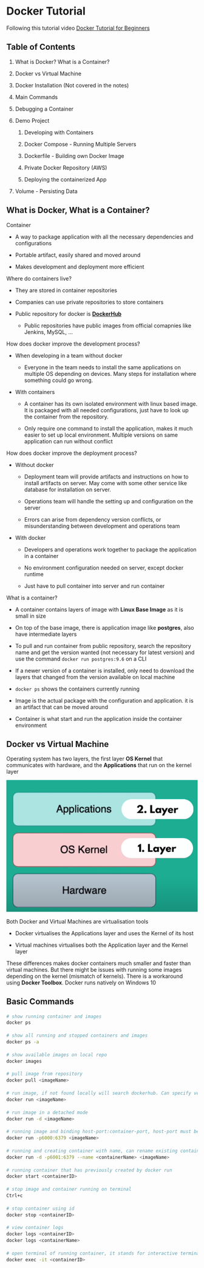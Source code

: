# Docker Tutorial

Following this tutorial video [Docker Tutorial for Beginners](https://www.youtube.com/watch?v=3c-iBn73dDE)

## Table of Contents

 1. What is Docker? What is a Container?

 2. Docker vs Virtual Machine

 3. Docker Installation (Not covered in the notes)

 4. Main Commands

 5. Debugging a Container

 6. Demo Project

    1. Developing with Containers

    2. Docker Compose - Running Multiple Servers

    3. Dockerfile - Building own Docker Image

    4. Private Docker Repository (AWS)

    5. Deploying the containerized App

 7. Volume - Persisting Data

 ## What is Docker, What is a Container?

 Container 
 
  - A way to package application with all the necessary dependencies and configurations

 - Portable artifact, easily shared and moved around

 - Makes development and deployment more efficient

Where do containers live?

 - They are stored in container repositories

 - Companies can use private repositories to store containers

 - Public repository for docker is [**DockerHub**](https://hub.docker.com/)
 
    - Public repositories have public images from official comapnies like Jenkins, MySQL, ...

How does docker improve the development process?

 - When developing in a team without docker

    - Everyone in the team needs to install the same applications on multiple OS depending on devices. Many steps for installation where something could go wrong.

 - With containers

    - A container has its own isolated environment with linux based image. It is packaged with all needed configurations, just have to look up the container from the repository.

    - Only require one command to install the application, makes it much easier to set up local environment. Multiple versions on same application can run without conflict

How does docker improve the deployment process?

 - Without docker

    - Deployment team will provide artifacts and instructions on how to install artifacts on server. May come with some other service like database for installation on server.

    - Operations team will handle the setting up and configuration on the server

    - Errors can arise from dependency version conflicts, or misunderstanding between development and operations team

 - With docker

    - Developers and operations work together to package the application in a container

    - No environment configuration needed on server, except docker runtime

    - Just have to pull container into server and run container

What is a container?

 - A container contains layers of image with **Linux Base Image** as it is small in size

 - On top of the base image, there is application image like **postgres**, also have intermediate layers

 - To pull and run container from public repository, search the repository name and get the version wanted (not necessary for latest version) and use the command `docker run postgres:9.6` on a CLI

 - If a newer version of a container is installed, only need to download the layers that changed from the version available on local machine

 - `docker ps` shows the containers currently running

 - Image is the actual package with the configuration and application. it is an artifact that can be moved around

 - Container is what start and run the application inside the container environment

## Docker vs Virtual Machine

Operating system has two layers, the first layer **OS Kernel** that communicates with hardware, and the **Applications** that run on the kernel layer

![Operating System Layers](resources/docker-introduction-01-layers-of-operating-system.png)

Both Docker and Virtual Machines are virtualisation tools

 - Docker virtualises the Applications layer and uses the Kernel of its host

 - Virtual machines virtualises both the Application layer and the Kernel layer

These differences makes docker containers much smaller and faster than virtual machines. But there might be issues with running some images depending on the kernel (mismatch of kernels). There is a workaround using **Docker Toolbox**. Docker runs natively on Windows 10

## Basic Commands

```sh
# show running container and images
docker ps

# show all running and stopped containers and images
docker ps -a

# show available images on local repo
docker images

# pull image from repository
docker pull <imageName>

# run image, if not found locally will search dockerhub. Can specify version number at end
docker run <imageName>

# run image in a detached mode
docker run -d <imageName>

# running image and binding host-port:container-port, host-port must be unique but container port not
docker run -p6000:6379 <imageName>

# running and creating container with name, can rename existing containers
docker run -d -p6001:6379 --name <containerName> <imageName>

# running container that has previously created by docker run
docker start <containerID>

# stop image and container running on terminal
Ctrl+c

# stop container using id
docker stop <containerID>

# view container logs
docker logs <containerID>
docker logs <containerName>

# open terminal of running container, it stands for interactive terminal
docker exec -it <containerID>
```





















